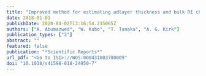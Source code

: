 ```yaml
---
title: "Improved method for estimating adlayer thickness and bulk RI change for gold nanocrescent sensors"
date: 2018-01-01
publishDate: 2020-04-02T13:16:54.215065Z
authors: ["A. Abumazwed", "W. Kubo", "T. Tanaka", "A. G. Kirk"]
publication_types: ["2"]
abstract: ""
featured: false
publication: "*Scientific Reports*"
url_pdf: "<Go to ISI>://WOS:000431003700009"
doi: "10.1038/s41598-018-24950-7"
---
```


